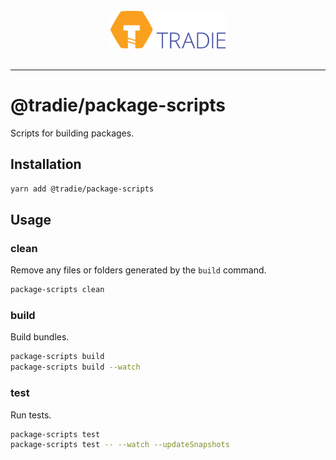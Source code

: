 <br/>
<center>
  <img alt="tradie" src="../../logo.png" height="60px" />
</center>
<br/>

---

# @tradie/package-scripts

Scripts for building packages.

## Installation

```bash
yarn add @tradie/package-scripts
```

## Usage

### clean

Remove any files or folders generated by the `build` command.

```bash
package-scripts clean
```

### build

Build bundles.

```bash
package-scripts build
package-scripts build --watch
```

### test

Run tests.

```bash
package-scripts test
package-scripts test -- --watch --updateSnapshots
```
